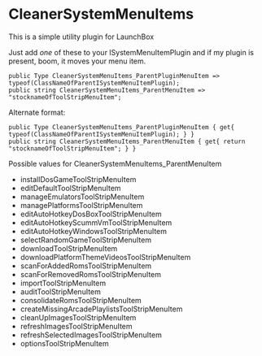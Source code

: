 # CleanerSystemMenuItems

This is a simple utility plugin for LaunchBox

Just add *one* of these to your ISystemMenuItemPlugin  and if my plugin is present, boom, it moves your menu item.
```chsarp
public Type CleanerSystemMenuItems_ParentPluginMenuItem => typeof(ClassNameOfParentISystemMenuItemPlugin);
public string CleanerSystemMenuItems_ParentMenuItem => "stocknameOfToolStripMenuItem";
```
Alternate format:
```chsarp
public Type CleanerSystemMenuItems_ParentPluginMenuItem { get{ typeof(ClassNameOfParentISystemMenuItemPlugin); } }
public string CleanerSystemMenuItems_ParentMenuItem { get{ return "stocknameOfToolStripMenuItem"; } }
```

Possible values for CleanerSystemMenuItems_ParentMenuItem
* installDosGameToolStripMenuItem
* editDefaultToolStripMenuItem
* manageEmulatorsToolStripMenuItem
* managePlatformsToolStripMenuItem
* editAutoHotkeyDosBoxToolStripMenuItem
* editAutoHotkeyScummVmToolStripMenuItem
* editAutoHotkeyWindowsToolStripMenuItem
* selectRandomGameToolStripMenuItem
* downloadToolStripMenuItem
* downloadPlatformThemeVideosToolStripMenuItem
* scanForAddedRomsToolStripMenuItem
* scanForRemovedRomsToolStripMenuItem
* importToolStripMenuItem
* auditToolStripMenuItem
* consolidateRomsToolStripMenuItem
* createMissingArcadePlaylistsToolStripMenuItem
* cleanUpImagesToolStripMenuItem
* refreshImagesToolStripMenuItem
* refreshSelectedImagesToolStripMenuItem
* optionsToolStripMenuItem
